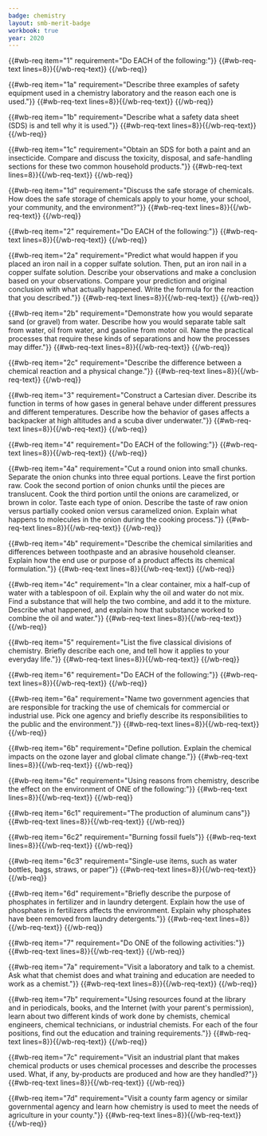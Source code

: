 ```yaml
---
badge: chemistry
layout: smb-merit-badge
workbook: true
year: 2020
---
```



{{#wb-req item="1" requirement="Do EACH of the following:"}}
{{#wb-req-text lines=8}}{{/wb-req-text}}
{{/wb-req}}

{{#wb-req item="1a" requirement="Describe three examples of safety equipment used in a chemistry laboratory and the reason each one is used."}}
{{#wb-req-text lines=8}}{{/wb-req-text}}
{{/wb-req}}

{{#wb-req item="1b" requirement="Describe what a safety data sheet (SDS) is and tell why it is used."}}
{{#wb-req-text lines=8}}{{/wb-req-text}}
{{/wb-req}}

{{#wb-req item="1c" requirement="Obtain an SDS for both a paint and an insecticide. Compare and discuss the toxicity, disposal, and safe-handling sections for these two common household products."}}
{{#wb-req-text lines=8}}{{/wb-req-text}}
{{/wb-req}}

{{#wb-req item="1d" requirement="Discuss the safe storage of chemicals. How does the safe storage of chemicals apply to your home, your school, your community, and the environment?"}}
{{#wb-req-text lines=8}}{{/wb-req-text}}
{{/wb-req}}

{{#wb-req item="2" requirement="Do EACH of the following:"}}
{{#wb-req-text lines=8}}{{/wb-req-text}}
{{/wb-req}}

{{#wb-req item="2a" requirement="Predict what would happen if you placed an iron nail in a copper sulfate solution. Then, put an iron nail in a copper sulfate solution. Describe your observations and make a conclusion based on your observations. Compare your prediction and original conclusion with what actually happened. Write the formula for the reaction that you described."}}
{{#wb-req-text lines=8}}{{/wb-req-text}}
{{/wb-req}}

{{#wb-req item="2b" requirement="Demonstrate how you would separate sand (or gravel) from water. Describe how you would separate table salt from water, oil from water, and gasoline from motor oil. Name the practical processes that require these kinds of separations and how the processes may differ."}}
{{#wb-req-text lines=8}}{{/wb-req-text}}
{{/wb-req}}

{{#wb-req item="2c" requirement="Describe the difference between a chemical reaction and a physical change."}}
{{#wb-req-text lines=8}}{{/wb-req-text}}
{{/wb-req}}

{{#wb-req item="3" requirement="Construct a Cartesian diver. Describe its function in terms of how gases in general behave under different pressures and different temperatures. Describe how the behavior of gases affects a backpacker at high altitudes and a scuba diver underwater."}}
{{#wb-req-text lines=8}}{{/wb-req-text}}
{{/wb-req}}

{{#wb-req item="4" requirement="Do EACH of the following:"}}
{{#wb-req-text lines=8}}{{/wb-req-text}}
{{/wb-req}}

{{#wb-req item="4a" requirement="Cut a round onion into small chunks. Separate the onion chunks into three equal portions. Leave the first portion raw. Cook the second portion of onion chunks until the pieces are translucent. Cook the third portion until the onions are caramelized, or brown in color. Taste each type of onion. Describe the taste of raw onion versus partially cooked onion versus caramelized onion. Explain what happens to molecules in the onion during the cooking process."}}
{{#wb-req-text lines=8}}{{/wb-req-text}}
{{/wb-req}}

{{#wb-req item="4b" requirement="Describe the chemical similarities and differences between toothpaste and an abrasive household cleanser. Explain how the end use or purpose of a product affects its chemical formulation."}}
{{#wb-req-text lines=8}}{{/wb-req-text}}
{{/wb-req}}

{{#wb-req item="4c" requirement="In a clear container, mix a half-cup of water with a tablespoon of oil. Explain why the oil and water do not mix. Find a substance that will help the two combine, and add it to the mixture. Describe what happened, and explain how that substance worked to combine the oil and water."}}
{{#wb-req-text lines=8}}{{/wb-req-text}}
{{/wb-req}}

{{#wb-req item="5" requirement="List the five classical divisions of chemistry. Briefly describe each one, and tell how it applies to your everyday life."}}
{{#wb-req-text lines=8}}{{/wb-req-text}}
{{/wb-req}}

{{#wb-req item="6" requirement="Do EACH of the following:"}}
{{#wb-req-text lines=8}}{{/wb-req-text}}
{{/wb-req}}

{{#wb-req item="6a" requirement="Name two government agencies that are responsible for tracking the use of chemicals for commercial or industrial use. Pick one agency and briefly describe its responsibilities to the public and the environment."}}
{{#wb-req-text lines=8}}{{/wb-req-text}}
{{/wb-req}}

{{#wb-req item="6b" requirement="Define pollution. Explain the chemical impacts on the ozone layer and global climate change."}}
{{#wb-req-text lines=8}}{{/wb-req-text}}
{{/wb-req}}

{{#wb-req item="6c" requirement="Using reasons from chemistry, describe the effect on the environment of ONE of the following:"}}
{{#wb-req-text lines=8}}{{/wb-req-text}}
{{/wb-req}}

{{#wb-req item="6c1" requirement="The production of aluminum cans"}}
{{#wb-req-text lines=8}}{{/wb-req-text}}
{{/wb-req}}

{{#wb-req item="6c2" requirement="Burning fossil fuels"}}
{{#wb-req-text lines=8}}{{/wb-req-text}}
{{/wb-req}}

{{#wb-req item="6c3" requirement="Single-use items, such as water bottles, bags, straws, or paper"}}
{{#wb-req-text lines=8}}{{/wb-req-text}}
{{/wb-req}}

{{#wb-req item="6d" requirement="Briefly describe the purpose of phosphates in fertilizer and in laundry detergent. Explain how the use of phosphates in fertilizers affects the environment. Explain why phosphates have been removed from laundry detergents."}}
{{#wb-req-text lines=8}}{{/wb-req-text}}
{{/wb-req}}

{{#wb-req item="7" requirement="Do ONE of the following activities:"}}
{{#wb-req-text lines=8}}{{/wb-req-text}}
{{/wb-req}}

{{#wb-req item="7a" requirement="Visit a laboratory and talk to a chemist. Ask what that chemist does and what training and education are needed to work as a chemist."}}
{{#wb-req-text lines=8}}{{/wb-req-text}}
{{/wb-req}}

{{#wb-req item="7b" requirement="Using resources found at the library and in periodicals, books, and the Internet (with your parent's permission), learn about two different kinds of work done by chemists, chemical engineers, chemical technicians, or industrial chemists. For each of the four positions, find out the education and training requirements."}}
{{#wb-req-text lines=8}}{{/wb-req-text}}
{{/wb-req}}

{{#wb-req item="7c" requirement="Visit an industrial plant that makes chemical products or uses chemical processes and describe the processes used. What, if any, by-products are produced and how are they handled?"}}
{{#wb-req-text lines=8}}{{/wb-req-text}}
{{/wb-req}}

{{#wb-req item="7d" requirement="Visit a county farm agency or similar governmental agency and learn how chemistry is used to meet the needs of agriculture in your county."}}
{{#wb-req-text lines=8}}{{/wb-req-text}}
{{/wb-req}}
